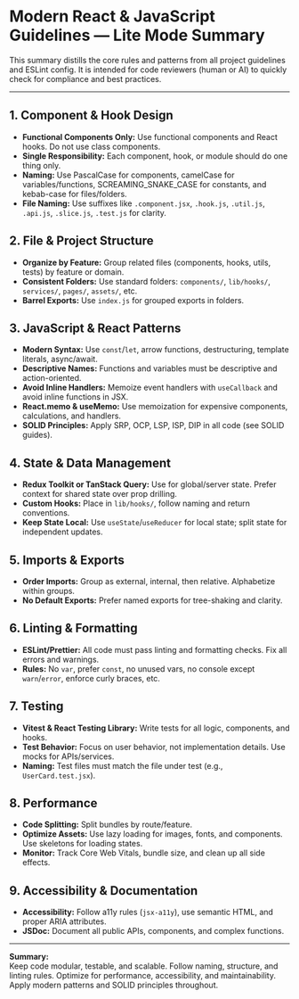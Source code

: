 # Modern React & JavaScript Guidelines — Lite Mode Summary

This summary distills the core rules and patterns from all project guidelines and ESLint config. It is intended for code reviewers (human or AI) to quickly check for compliance and best practices.

---

## 1. Component & Hook Design

- **Functional Components Only:** Use functional components and React hooks. Do not use class components.
- **Single Responsibility:** Each component, hook, or module should do one thing only.
- **Naming:** Use PascalCase for components, camelCase for variables/functions, SCREAMING_SNAKE_CASE for constants, and kebab-case for files/folders.
- **File Naming:** Use suffixes like `.component.jsx`, `.hook.js`, `.util.js`, `.api.js`, `.slice.js`, `.test.js` for clarity.

## 2. File & Project Structure

- **Organize by Feature:** Group related files (components, hooks, utils, tests) by feature or domain.
- **Consistent Folders:** Use standard folders: `components/`, `lib/hooks/`, `services/`, `pages/`, `assets/`, etc.
- **Barrel Exports:** Use `index.js` for grouped exports in folders.

## 3. JavaScript & React Patterns

- **Modern Syntax:** Use `const`/`let`, arrow functions, destructuring, template literals, async/await.
- **Descriptive Names:** Functions and variables must be descriptive and action-oriented.
- **Avoid Inline Handlers:** Memoize event handlers with `useCallback` and avoid inline functions in JSX.
- **React.memo & useMemo:** Use memoization for expensive components, calculations, and handlers.
- **SOLID Principles:** Apply SRP, OCP, LSP, ISP, DIP in all code (see SOLID guides).

## 4. State & Data Management

- **Redux Toolkit or TanStack Query:** Use for global/server state. Prefer context for shared state over prop drilling.
- **Custom Hooks:** Place in `lib/hooks/`, follow naming and return conventions.
- **Keep State Local:** Use `useState`/`useReducer` for local state; split state for independent updates.

## 5. Imports & Exports

- **Order Imports:** Group as external, internal, then relative. Alphabetize within groups.
- **No Default Exports:** Prefer named exports for tree-shaking and clarity.

## 6. Linting & Formatting

- **ESLint/Prettier:** All code must pass linting and formatting checks. Fix all errors and warnings.
- **Rules:** No `var`, prefer `const`, no unused vars, no console except `warn`/`error`, enforce curly braces, etc.

## 7. Testing

- **Vitest & React Testing Library:** Write tests for all logic, components, and hooks.
- **Test Behavior:** Focus on user behavior, not implementation details. Use mocks for APIs/services.
- **Naming:** Test files must match the file under test (e.g., `UserCard.test.jsx`).

## 8. Performance

- **Code Splitting:** Split bundles by route/feature.
- **Optimize Assets:** Use lazy loading for images, fonts, and components. Use skeletons for loading states.
- **Monitor:** Track Core Web Vitals, bundle size, and clean up all side effects.

## 9. Accessibility & Documentation

- **Accessibility:** Follow a11y rules (`jsx-a11y`), use semantic HTML, and proper ARIA attributes.
- **JSDoc:** Document all public APIs, components, and complex functions.

---

**Summary:**  
Keep code modular, testable, and scalable. Follow naming, structure, and linting rules. Optimize for performance, accessibility, and maintainability. Apply modern patterns and SOLID principles throughout.
